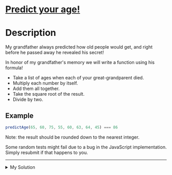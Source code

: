 # [Predict your age!](https://www.codewars.com/kata/5aff237c578a14752d0035ae****)

# Description

My grandfather always predicted how old people would get, and right before he passed away he revealed his secret!

In honor of my grandfather's memory we will write a function using his formula!

- Take a list of ages when each of your great-grandparent died.
- Multiply each number by itself.
- Add them all together.
- Take the square root of the result.
- Divide by two.

## Example

```javascript
predictAge(65, 60, 75, 55, 60, 63, 64, 45) === 86
```

Note: the result should be rounded down to the nearest integer.

Some random tests might fail due to a bug in the JavaScript implementation. Simply resubmit if that happens to you.

---

<details><summary>My Solution</summary>

```js
function predictAge(age1, age2, age3, age4, age5, age6, age7, age8) {
  let sum = 0
  for (let i = 0; i < arguments.length; i++) {
    sum += arguments[i] ** 2
  }

  return Math.floor(sum ** 0.5 / 2)
}
```

</details>
